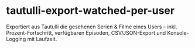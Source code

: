 # tautulli-export-watched-per-user
Exportiert aus Tautulli die gesehenen Serien &amp; Filme eines Users – inkl. Prozent-Fortschritt, verfügbaren Episoden, CSV/JSON-Export und Konsole-Logging mit Laufzeit.
